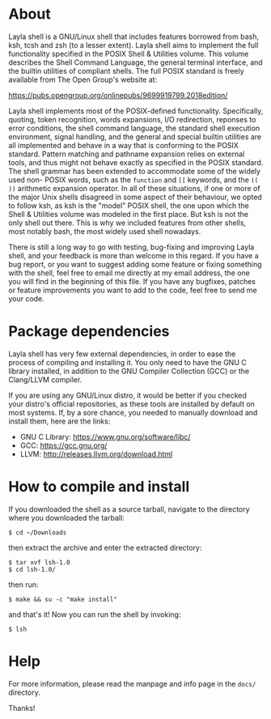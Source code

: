 # About
Layla shell is a GNU/Linux shell that includes features borrowed from
bash, ksh, tcsh and zsh (to a lesser extent). Layla shell aims to implement the
full functionality specified in the POSIX Shell & Utilities volume. This
volume describes the Shell Command Language, the general terminal interface,
and the builtin utilities of compliant shells. The full POSIX standard is
freely available from The Open Group's website at:

https://pubs.opengroup.org/onlinepubs/9699919799.2018edition/

Layla shell implements most of the POSIX-defined functionality. Specifically,
quoting, token recognition, words expansions, I/O redirection, reponses to
error conditions, the shell command language, the standard shell execution
environment, signal handling, and the general and special builtin utilities
are all implemented and behave in a way that is conforming to the POSIX
standard. Pattern matching and pathname expansion relies on external tools,
and thus might not behave exactly as specified in the POSIX standard. The
shell grammar has been extended to accommodate some of the widely used non-
POSIX words, such as the `function` and `[[` keywords, and the `(( ))` arithmetic
expansion operator. In all of these situations, if one or more of the major Unix
shells disagreed in some aspect of their behaviour, we opted to follow ksh,
as ksh is the "model" POSIX shell, the one upon which the Shell & Utilities
volume was modeled in the first place. But ksh is not the only shell out
there. This is why we included features from other shells, most notably bash,
the most widely used shell nowadays.

There is still a long way to go with testing, bug-fixing and improving Layla
shell, and your feedback is more than welcome in this regard. If you have a
bug report, or you want to suggest adding some feature or fixing something
with the shell, feel free to email me directly at my email address, the one
you will find in the beginning of this file. If you have any bugfixes, patches
or feature improvements you want to add to the code, feel free to send me your
code.


# Package dependencies
Layla shell has very few external dependencies, in order to ease the process
of compiling and installing it. You only need to have the GNU C library
installed, in addition to the GNU Compiler Collection (GCC) or the Clang/LLVM
compiler.

If you are using any GNU/Linux distro, it would be better if you checked your
distro's official repositories, as these tools are installed by default on
most systems. If, by a sore chance, you needed to manually download and
install them, here are the links:

* GNU C Library: https://www.gnu.org/software/libc/
* GCC: https://gcc.gnu.org/
* LLVM: http://releases.llvm.org/download.html


# How to compile and install
If you downloaded the shell as a source tarball, navigate to the directory
where you downloaded the tarball:

```
$ cd ~/Downloads
```

then extract the archive and enter the extracted directory:

```
$ tar xvf lsh-1.0
$ cd lsh-1.0/
```

then run:

```
$ make && su -c "make install"
```

and that's it! Now you can run the shell by invoking:

```
$ lsh
```

# Help
For more information, please read the manpage and info page in the `docs/`
directory.

Thanks!
